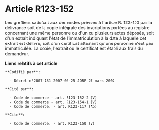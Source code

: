 # Article R123-152

Les greffiers satisfont aux demandes prévues à l'article R. 123-150 par la délivrance soit de la copie intégrale des
inscriptions portées au registre concernant une même personne ou d'un ou plusieurs actes déposés, soit d'un extrait indiquant
l'état de l'immatriculation à la date à laquelle cet extrait est délivré, soit d'un certificat attestant qu'une personne
n'est pas immatriculée. La copie, l'extrait ou le certificat est établi aux frais du demandeur.

**Liens relatifs à cet article**

	**Codifié par**:

	  - Décret n°2007-431 2007-03-25 JORF 27 mars 2007

	**Cité par**:

	  - Code de commerce - art. R123-152-2 (V)
	  - Code de commerce - art. R123-154-1 (V)
	  - Code de commerce. - art. R123-117 (Ab)

	**Cite**:

	  - Code de commerce. - art. R123-150 (V)
